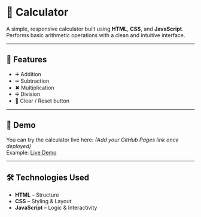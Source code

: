 # 🧮 Calculator

A simple, responsive calculator built using **HTML**, **CSS**, and **JavaScript**.  
Performs basic arithmetic operations with a clean and intuitive interface.

---

## 📌 Features
- ➕ Addition
- ➖ Subtraction
- ✖ Multiplication
- ➗ Division
- 🧹 Clear / Reset button


---

## 🚀 Demo
You can try the calculator live here: *(Add your GitHub Pages link once deployed)*  
Example: [Live Demo](https://yourusername.github.io/calculator)

---

## 🛠️ Technologies Used
- **HTML** – Structure
- **CSS** – Styling & Layout
- **JavaScript** – Logic & Interactivity

